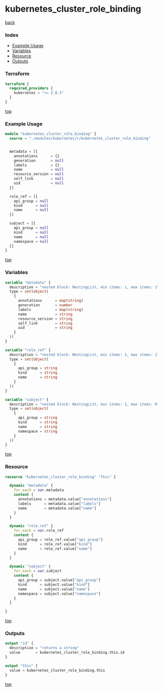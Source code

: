 # kubernetes_cluster_role_binding

[back](../kubernetes.md)

### Index

- [Example Usage](#example-usage)
- [Variables](#variables)
- [Resource](#resource)
- [Outputs](#outputs)

### Terraform

```terraform
terraform {
  required_providers {
    kubernetes = ">= 2.0.3"
  }
}
```

[top](#index)

### Example Usage

```terraform
module "kubernetes_cluster_role_binding" {
  source = "./modules/kubernetes/r/kubernetes_cluster_role_binding"


  metadata = [{
    annotations      = {}
    generation       = null
    labels           = {}
    name             = null
    resource_version = null
    self_link        = null
    uid              = null
  }]

  role_ref = [{
    api_group = null
    kind      = null
    name      = null
  }]

  subject = [{
    api_group = null
    kind      = null
    name      = null
    namespace = null
  }]
}
```

[top](#index)

### Variables

```terraform
variable "metadata" {
  description = "nested block: NestingList, min items: 1, max items: 1"
  type = set(object(
    {
      annotations      = map(string)
      generation       = number
      labels           = map(string)
      name             = string
      resource_version = string
      self_link        = string
      uid              = string
    }
  ))
}

variable "role_ref" {
  description = "nested block: NestingList, min items: 1, max items: 1"
  type = set(object(
    {
      api_group = string
      kind      = string
      name      = string
    }
  ))
}

variable "subject" {
  description = "nested block: NestingList, min items: 1, max items: 0"
  type = set(object(
    {
      api_group = string
      kind      = string
      name      = string
      namespace = string
    }
  ))
}
```

[top](#index)

### Resource

```terraform
resource "kubernetes_cluster_role_binding" "this" {

  dynamic "metadata" {
    for_each = var.metadata
    content {
      annotations = metadata.value["annotations"]
      labels      = metadata.value["labels"]
      name        = metadata.value["name"]
    }
  }

  dynamic "role_ref" {
    for_each = var.role_ref
    content {
      api_group = role_ref.value["api_group"]
      kind      = role_ref.value["kind"]
      name      = role_ref.value["name"]
    }
  }

  dynamic "subject" {
    for_each = var.subject
    content {
      api_group = subject.value["api_group"]
      kind      = subject.value["kind"]
      name      = subject.value["name"]
      namespace = subject.value["namespace"]
    }
  }

}
```

[top](#index)

### Outputs

```terraform
output "id" {
  description = "returns a string"
  value       = kubernetes_cluster_role_binding.this.id
}

output "this" {
  value = kubernetes_cluster_role_binding.this
}
```

[top](#index)